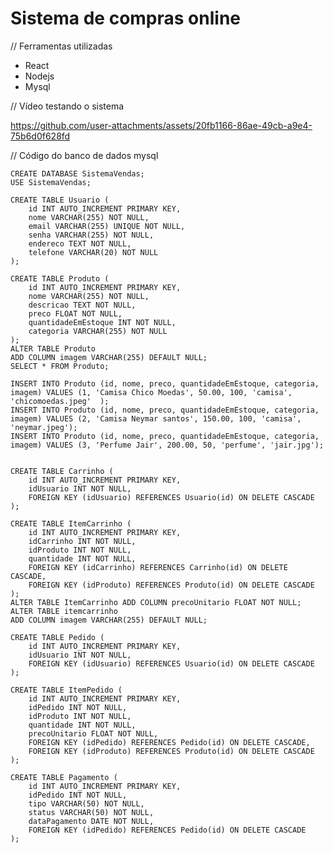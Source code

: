#  Sistema de compras online
// Ferramentas utilizadas
- React
- Nodejs
- Mysql

// Vídeo testando o sistema

https://github.com/user-attachments/assets/20fb1166-86ae-49cb-a9e4-75b6d0f628fd

// Código do banco de dados mysql 

    CREATE DATABASE SistemaVendas;
    USE SistemaVendas;

    CREATE TABLE Usuario (
        id INT AUTO_INCREMENT PRIMARY KEY,
        nome VARCHAR(255) NOT NULL,
        email VARCHAR(255) UNIQUE NOT NULL,
        senha VARCHAR(255) NOT NULL,
        endereco TEXT NOT NULL,
        telefone VARCHAR(20) NOT NULL
    );

    CREATE TABLE Produto (
        id INT AUTO_INCREMENT PRIMARY KEY,
        nome VARCHAR(255) NOT NULL,
        descricao TEXT NOT NULL,
        preco FLOAT NOT NULL,
        quantidadeEmEstoque INT NOT NULL,
        categoria VARCHAR(255) NOT NULL
    );
    ALTER TABLE Produto
    ADD COLUMN imagem VARCHAR(255) DEFAULT NULL;
    SELECT * FROM Produto;

    INSERT INTO Produto (id, nome, preco, quantidadeEmEstoque, categoria, imagem) VALUES (1, 'Camisa Chico Moedas', 50.00, 100, 'camisa', 'chicomoedas.jpeg'  );
    INSERT INTO Produto (id, nome, preco, quantidadeEmEstoque, categoria, imagem) VALUES (2, 'Camisa Neymar santos', 150.00, 100, 'camisa', 'neymar.jpeg');
    INSERT INTO Produto (id, nome, preco, quantidadeEmEstoque, categoria, imagem) VALUES (3, 'Perfume Jair', 200.00, 50, 'perfume', 'jair.jpg');


    CREATE TABLE Carrinho (
        id INT AUTO_INCREMENT PRIMARY KEY,
        idUsuario INT NOT NULL,
        FOREIGN KEY (idUsuario) REFERENCES Usuario(id) ON DELETE CASCADE
    );

    CREATE TABLE ItemCarrinho (
        id INT AUTO_INCREMENT PRIMARY KEY,
        idCarrinho INT NOT NULL,
        idProduto INT NOT NULL,
        quantidade INT NOT NULL,
        FOREIGN KEY (idCarrinho) REFERENCES Carrinho(id) ON DELETE CASCADE,
        FOREIGN KEY (idProduto) REFERENCES Produto(id) ON DELETE CASCADE
    );
    ALTER TABLE ItemCarrinho ADD COLUMN precoUnitario FLOAT NOT NULL;
    ALTER TABLE itemcarrinho
    ADD COLUMN imagem VARCHAR(255) DEFAULT NULL;

    CREATE TABLE Pedido (
        id INT AUTO_INCREMENT PRIMARY KEY,
        idUsuario INT NOT NULL,
        FOREIGN KEY (idUsuario) REFERENCES Usuario(id) ON DELETE CASCADE
    );

    CREATE TABLE ItemPedido (
        id INT AUTO_INCREMENT PRIMARY KEY,
        idPedido INT NOT NULL,
        idProduto INT NOT NULL,
        quantidade INT NOT NULL,
        precoUnitario FLOAT NOT NULL,
        FOREIGN KEY (idPedido) REFERENCES Pedido(id) ON DELETE CASCADE,
        FOREIGN KEY (idProduto) REFERENCES Produto(id) ON DELETE CASCADE
    );

    CREATE TABLE Pagamento (
        id INT AUTO_INCREMENT PRIMARY KEY,
        idPedido INT NOT NULL,
        tipo VARCHAR(50) NOT NULL,
        status VARCHAR(50) NOT NULL,    
        dataPagamento DATE NOT NULL,
        FOREIGN KEY (idPedido) REFERENCES Pedido(id) ON DELETE CASCADE
    );